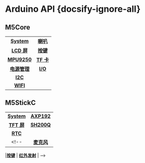 # Arduino API {docsify-ignore-all}

## M5Core

|||
|:---:|:---:|
|**[System](zh_CN/api/system)** | **[喇叭](zh_CN/api/speaker)** |
|**[LCD 屏](zh_CN/api/lcd)** | **[按键](zh_CN/api/button)** |
|**[MPU9250](zh_CN/api/mpu9250)** | **[TF 卡](zh_CN/api/tf)** |
|**[电源管理](zh_CN/api/power)** |**[I/O](zh_CN/api/gpio)** |
|**[I2C](zh_CN/api/commutil)** | |**[EEPROM](zh_CN/api/eeprom)**|
|**[WIFI](zh_CN/api/wifi)**|
<!-- <table>
    <tr>
        <th align="center"><a href="#/zh_CN/api/system">System</a></th>
        <th align="center"><a href="#/zh_CN/api/speaker">喇叭</a></th>
        <th align="center"><a href="#/zh_CN/api/speaker">LCD 屏幕</a></th>
        <th align="center"><a href="#/zh_CN/api/speaker">按键</a></th>
    </tr>
    <tr>
        <th align="center"><a href="#/zh_CN/api/system">Power</a></th>
        <th align="center"><a href="#/zh_CN/api/speaker">TF 卡</a></th>
        <th align="center"><a href="#/zh_CN/api/speaker">姿态传感器 (MPU9250)</a></th>
        <th align="center"><a href="#/zh_CN/api/speaker"> </a></th>
    </tr>
</table> -->

## M5StickC

<!-- |||
|:---:|:---:|
|**[System](zh_CN/api/system)** | **[喇叭](zh_CN/api/speaker)** |
|**[LCD 屏](zh_CN/api/lcd)** | **[按键](zh_CN/api/button)** |
|**[MPU9250](zh_CN/api/mpu9250)** | **[TF 卡](zh_CN/api/tf)** |
|**[Power](zh_CN/api/power)** | -->

|||
|:---:|:---:|
|**[System](zh_CN/api/system_m5stickc)** | **[AXP192](zh_CN/api/axp192_m5stickc)** |
|**[TFT 屏](zh_CN/api/lcd_m5stickc)** | **[SH200Q](zh_CN/api/sh200q_m5stickc)** |
|**[RTC](zh_CN/api/rtc)**|
<!-- |**[麦克风](zh_CN/api/spm1423_m5stickc)** | **[LED](zh_CN/api/led_m5stickc)** |

|**[按键](zh_CN/api/buttom_m5stickc)** | **[红外发射](zh_CN/api/led_m5stickc)** | -->